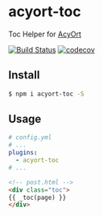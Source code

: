 # acyort-toc

Toc Helper for [AcyOrt](https://github.com/acyortjs/acyort)

[![Build Status](https://travis-ci.org/acyortjs/acyort-toc.svg?branch=master)](https://travis-ci.org/acyortjs/acyort-toc)
[![codecov](https://codecov.io/gh/acyortjs/acyort-toc/branch/master/graph/badge.svg)](https://codecov.io/gh/acyortjs/acyort-toc)

## Install

```bash
$ npm i acyort-toc -S
```

## Usage

```yml
# config.yml
# ...
plugins:
  - acyort-toc
# ...
```

```html
<!-- post.html -->
<div class="toc">
{{ _toc(page) }}
</div>
```


